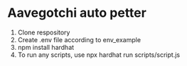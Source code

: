 # Aavegotchi auto petter

1. Clone respository
2. Create .env file according to env_example
3. npm install hardhat
4. To run any scripts, use npx hardhat run scripts/script.js
